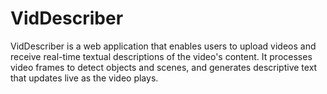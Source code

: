 # VidDescriber
VidDescriber is a web application that enables users to upload videos and receive real-time textual descriptions of the video's content. It processes video frames to detect objects and scenes, and generates descriptive text that updates live as the video plays.
